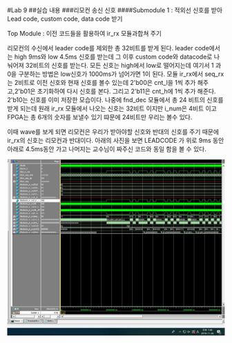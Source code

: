
#Lab 9
##실습 내용
###리모컨 송신 신호 
####Submodule 1 : 적외선 신호를 받아 Lead code, custom code, data code 받기

Top Module : 이전 코드들을 활용하여 ir_rx 모듈과합쳐 주기

리모컨의 수신에서 leader code를 제외한 총 32비트를 받게 된다. leader code에서는 high 9ms와 low 4.5ms 신호를 받는데
그 이후 custom code와 datacode로 나눠어져 32비트의 신호를 받는다. 모든 신호는 high에서 low로 떨어지는데 여기서 1 과 0을 구분하는 방법은 low신호가 1000ms가 넘어가면 1이 된다. 모듈  ir_rx에서 seq_rx 는 2비트로 이전 신호와 현재 신호를 볼수 있는데 2'b00은 cnt_l을 1씩 추가 해주고,2'b01은 초기화하여 다시 신호를 본다. 그리고 2'b11은 cnt_h에 1씩 추가 해준다.  2'b10는 신호를 이미 저장한 모습이다.  나중에 fnd_dec 모듈에서 총 24 비트의 신호를 받게 되는데 원래 ir_rx 모듈에서 나오는 신호는 32비트 이지만 i_num은 4비트 이고 FPGA는 총 6개의 숫자를 보낼수 있기 땨문에 24비트만 우리는 볼수 있다.

이때 wave를 보게 되면 리모컨은 우리가 받아야할 신호와 반대의 신호를 주기 때문에 ir_rx의 신호는 리모컨과 반대이다. 아래의 사진을 보면 LEADCODE  가 위로 9ms 동안  아래로 4.5ms동안 가고 나머지는 교수님이 짜주신 코드와 동일 함을 볼 수 있다.

![](https://github.com/soyoungna/LogicDesign/blob/master/Practice09/리모컨.JPG
)
<!--stackedit_data:
eyJoaXN0b3J5IjpbLTkyNDMxNDEzOSwxMjEyMjczOTIyLDE5NT
E0MTYxOTNdfQ==
-->